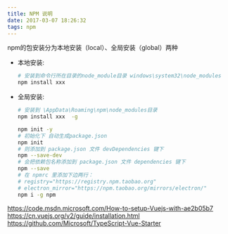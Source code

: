 ```yaml
---
title: NPM 说明
date: 2017-03-07 18:26:32
tags: npm 
--- 
```

 
npm的包安装分为本地安装（local）、全局安装（global）两种  

- 本地安装:

    ```sh
    # 安装到命令行所在目录的node_module目录 windows\system32\node_modules
    npm install xxx
    ```

- 全局安装:

    ```sh
    # 安装到 \AppData\Roaming\npm\node_modules目录
    npm install xxx  -g

    npm init -y
    # 初始化下 自动生成package.json
    npm init
    # 则添加到 package.json 文件 devDependencies 键下
    npm --save-dev
    # 会把依赖包名称添加到 package.json 文件 dependencies 键下
    npm --save
    # 在 npmrc 里添加下边两行：
    # registry="https://registry.npm.taobao.org"
    # electron_mirror="https://npm.taobao.org/mirrors/electron/"
    npm i -g npm
    ```

 <https://code.msdn.microsoft.com/How-to-setup-Vuejs-with-ae2b05b7>  
 <https://cn.vuejs.org/v2/guide/installation.html>  
 <https://github.com/Microsoft/TypeScript-Vue-Starter>
